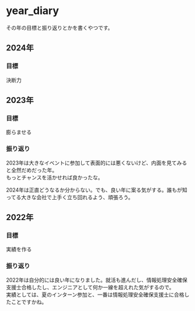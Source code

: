 # year_diary
その年の目標と振り返りとかを書くやつです。

## 2024年
### 目標
決断力

## 2023年
### 目標
膨らませる

### 振り返り
2023年は大きなイベントに参加して表面的には悪くないけど、内面を見てみると全然だめだった年。<br>
もっとチャンスを活かせれば良かったな。

2024年は正直どうなるか分からない。でも、良い年に案る気がする。誰もが知ってる大きな会社で上手く立ち回れるよう、頑張ろう。

## 2022年
### 目標
実績を作る

### 振り返り
2022年は自分的には良い年になりました。就活も進んだし、情報処理安全確保支援士合格したし、エンジニアとして何か一線を超えれた気がするので。<br>
実績としては、夏のインターン参加と、一番は情報処理安全確保支援士に合格したことですかね。
